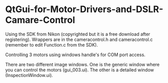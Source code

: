 # QtGui-for-Motor-Drivers-and-DSLR-Camare-Control

Using the SDK from Nikon (copyrighted but it is a free download after registering). Wrappers are in the cameracontrol.h and cameracontrol.c (remember to edit Function.c from the SDK).

Controlling 3 motors using windows handle's for COM port access.

There are two different image windows. One is the generic window where you can control the motors (gui_003.ui). The other is a detailed window (InspectionWindow.ui).
